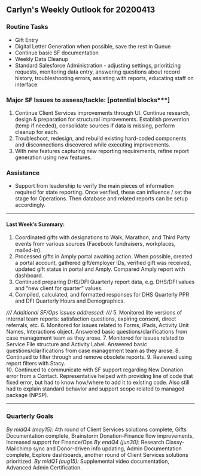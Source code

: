 ## Carlyn's Weekly Outlook for 20200413
### Routine Tasks
* Gift Entry
* Digital Letter Generation when possible, save the rest in Queue
* Continue basic SF documentation
* Weekly Data Cleanup
* Standard Salesforce Administration - adjusting settings, prioritizing requests, monitoring data entry, answering questions about record history, troubleshooting errors, assisting with reports, educating staff on interface

### Major SF Issues to assess/tackle: [potential blocks***]
1. Continue Client Services improvements through UI.  Continue research, design & preparation for structural improvements.  Establish prevention (temp if needed), consolidate sources if data is missing, perform cleanup for each.
2. Troubleshoot, redesign, and rebuild existing hard-coded components and disconnections discovered while executing improvements.
3. With new features capturing new reporting requirements, refine report generation using new features.

### Assistance
* Support from leadership to verify the main pieces of information required for state reporting.  Once verified, these can influence / set the stage for Operations.  Then database and related reports can be setup accordingly.

- - - -
#### Last Week’s Summary:
1. Coordinated gifts with designations to Walk, Marathon, and Third Party events from various sources (Facebook fundraisers, workplaces, mailed-in).
2. Processed gifts in Amply portal awaiting action.  When possible, created a portal account, gathered gift/employer IDs, verified gift was received, updated gift status in portal and Amply.  Compared Amply report with dashboard.
3. Continued preparing DHS/DFI Quarterly report data, e.g. DHS/DFI values and “new client for quarter” values.  
4. Compiled, calculated, and formatted responses for DHS Quarterly PPR and DFI Quarterly Hours and Demographics.  

*/// Additional SF/Ops issues addressed: ///*
5. Monitored lite versions of internal team reports: satisfaction questions, expiring consent, direct referrals, etc.
6. Monitored for issues related to Forms, iPads, Activity Unit Names, Interactions object.  Answered basic questions/clarifications from case management team as they arose.
7. Monitored for issues related to Service File structure and Activity Label.  Answered basic questions/clarifications from case management team as they arose.
8. Continued to filter through and remove obsolete reports.
9. Reviewed using report filters with Stacy.  
10. Continued to communicate with SF support regarding New Donation error from a Contact.  Representative helped with providing line of code that fixed error, but had to know how/where to add it to existing code.  Also still had to explain standard behavior and support scope related to managed package (NPSP).  

- - - -
### Quarterly Goals
*By midQ4 (may15):* 4th round of Client Services solutions complete, Gifts Documentation complete, Brainstorm Donation-Finance flow improvements, Increased support for Finance/Ops
*By endQ4 (jun30):* Research Classy-Mailchimp sync and Donor-driven info updating, Admin Documentation complete, Explore dashboards, another round of Client Services solutions prioritized.
*By midQ1 (aug15):* Supplemental video documentation, Advanced Admin Certification.